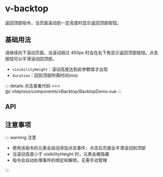 # v-backtop

返回顶部指令，当页面滚动到一定高度时显示返回顶部按钮。

## 基础用法

请继续向下滚动页面，当滚动超过 400px 时会在右下角显示返回顶部按钮。点击按钮可以平滑滚动回顶部。

- `visibilityHeight`：滚动高度达到此参数值才出现
- `duration`：回到顶部所需时间(ms)

<BacktopDemo />

::: details 点击查看代码
<<< @/.vitepress/components/vBacktop/BacktopDemo.vue
:::

## API

<ApiTable :data="props" />

## 注意事项

::: warning 注意

- 使用该指令的元素会自动添加点击事件，点击后页面会平滑滚动到顶部
- 当滚动高度小于 visibilityHeight 时，元素会被隐藏
- 指令会自动处理事件的绑定和解绑，无需手动管理

:::

<script setup>
import BacktopDemo from '../.vitepress/components/vBacktop/BacktopDemo.vue'
import ApiTable from '../.vitepress/components/ApiTable.vue'

const props = [
  {
    name: 'visibilityHeight',
    description: '滚动高度达到此参数值才出现，单位 px',
    type: 'number',
    default: '400',
    required: false,
  },
  {
    name: 'duration',
    description: '回到顶部所需时间，单位 ms',
    type: 'number',
    default: '500',
    required: false,
  },
]
</script>
